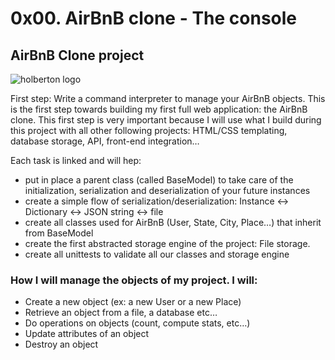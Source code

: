 # 0x00. AirBnB clone - The console

## AirBnB Clone project


![holberton logo](Home/Downloads/holberton.png)

First step: Write a command interpreter to manage your AirBnB objects.
This is the first step towards building my first full web application: the AirBnB clone. This first step is very important because I  will use what I build during this project with all other following projects: HTML/CSS templating, database storage, API, front-end integration…

Each task is linked and will hep:

- put in place a parent class (called BaseModel) to take care of the initialization, serialization and deserialization of your future instances
- create a simple flow of serialization/deserialization: Instance <-> Dictionary <-> JSON string <-> file
- create all classes used for AirBnB (User, State, City, Place…) that inherit from BaseModel
- create the first abstracted storage engine of the project: File storage.
- create all unittests to validate all our classes and storage engine

### How I will manage the objects of my project. I will:
* Create a new object (ex: a new User or a new Place)
* Retrieve an object from a file, a database etc…
* Do operations on objects (count, compute stats, etc…)
* Update attributes of an object
* Destroy an object
